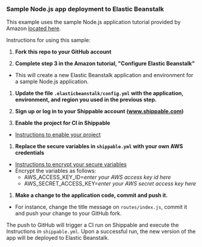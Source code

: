 ### Sample Node.js app deployment to Elastic Beanstalk

This example uses the sample Node.js application tutorial provided by Amazon [located
here](http://docs.aws.amazon.com/elasticbeanstalk/latest/dg/create_deploy_nodejs_express.html).

Instructions for using this sample:

1. **Fork this repo to your GitHub account**

1.  **Complete step 3 in the Amazon tutorial, "Configure Elastic Beanstalk"**
  * This will create a new Elastic Beanstalk application and environment for a
  sample Node.js application.

1.  **Update the file `.elasticbeanstalk/config.yml` with the application,
environment, and region you used in the previous step.**

1.  **Sign up or log in to your Shippable account (www.shippable.com)**

1.  **Enable the project for CI in Shippable**
  * [Instructions to enable your project](http://docs.shippable.com/ci_subscriptions/)

1.  **Replace the secure variables in `shippable.yml` with your own AWS credentials**
  * [Instructions to encrypt your secure variables](http://docs.shippable.com/ci_configure/#secure-variables)
  * Encrypt the variables as follows:
    * AWS_ACCESS_KEY_ID=_enter your AWS access key id here_
    * AWS_SECRET_ACCESS_KEY=_enter your AWS secret access key here_

1.  **Make a change to the application code, commit and push it.**
  * For instance, change the title message on `routes/index.js`, commit it and
  push your change to your GitHub fork.


The push to GitHub will trigger a CI run on Shippable and execute the Instructions
in `shippable.yml`.  Upon a successful run, the new version of the app will be
deployed to Elastic Beanstalk.
